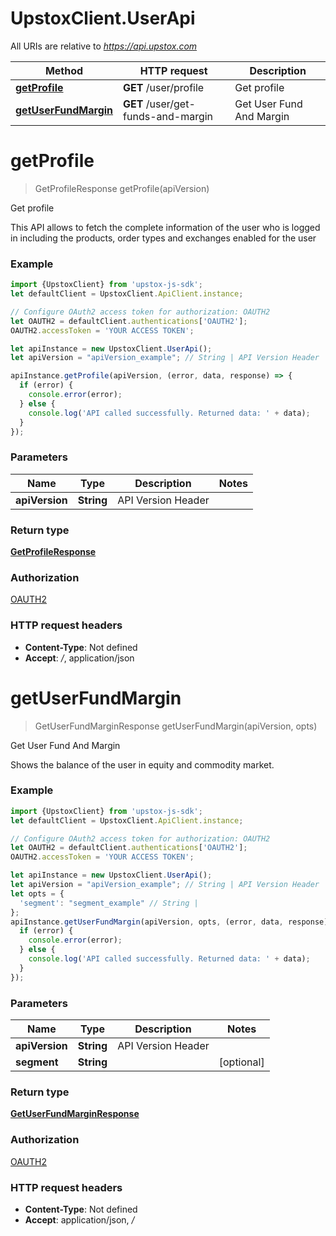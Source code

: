 # UpstoxClient.UserApi

All URIs are relative to *https://api.upstox.com*

Method | HTTP request | Description
------------- | ------------- | -------------
[**getProfile**](UserApi.md#getProfile) | **GET** /user/profile | Get profile
[**getUserFundMargin**](UserApi.md#getUserFundMargin) | **GET** /user/get-funds-and-margin | Get User Fund And Margin

<a name="getProfile"></a>
# **getProfile**
> GetProfileResponse getProfile(apiVersion)

Get profile

This API allows to fetch the complete information of the user who is logged in including the products, order types and exchanges enabled for the user

### Example
```javascript
import {UpstoxClient} from 'upstox-js-sdk';
let defaultClient = UpstoxClient.ApiClient.instance;

// Configure OAuth2 access token for authorization: OAUTH2
let OAUTH2 = defaultClient.authentications['OAUTH2'];
OAUTH2.accessToken = 'YOUR ACCESS TOKEN';

let apiInstance = new UpstoxClient.UserApi();
let apiVersion = "apiVersion_example"; // String | API Version Header

apiInstance.getProfile(apiVersion, (error, data, response) => {
  if (error) {
    console.error(error);
  } else {
    console.log('API called successfully. Returned data: ' + data);
  }
});
```

### Parameters

Name | Type | Description  | Notes
------------- | ------------- | ------------- | -------------
 **apiVersion** | **String**| API Version Header | 

### Return type

[**GetProfileResponse**](GetProfileResponse.md)

### Authorization

[OAUTH2](../README.md#OAUTH2)

### HTTP request headers

 - **Content-Type**: Not defined
 - **Accept**: */*, application/json

<a name="getUserFundMargin"></a>
# **getUserFundMargin**
> GetUserFundMarginResponse getUserFundMargin(apiVersion, opts)

Get User Fund And Margin

Shows the balance of the user in equity and commodity market.

### Example
```javascript
import {UpstoxClient} from 'upstox-js-sdk';
let defaultClient = UpstoxClient.ApiClient.instance;

// Configure OAuth2 access token for authorization: OAUTH2
let OAUTH2 = defaultClient.authentications['OAUTH2'];
OAUTH2.accessToken = 'YOUR ACCESS TOKEN';

let apiInstance = new UpstoxClient.UserApi();
let apiVersion = "apiVersion_example"; // String | API Version Header
let opts = { 
  'segment': "segment_example" // String | 
};
apiInstance.getUserFundMargin(apiVersion, opts, (error, data, response) => {
  if (error) {
    console.error(error);
  } else {
    console.log('API called successfully. Returned data: ' + data);
  }
});
```

### Parameters

Name | Type | Description  | Notes
------------- | ------------- | ------------- | -------------
 **apiVersion** | **String**| API Version Header | 
 **segment** | **String**|  | [optional] 

### Return type

[**GetUserFundMarginResponse**](GetUserFundMarginResponse.md)

### Authorization

[OAUTH2](../README.md#OAUTH2)

### HTTP request headers

 - **Content-Type**: Not defined
 - **Accept**: application/json, */*

